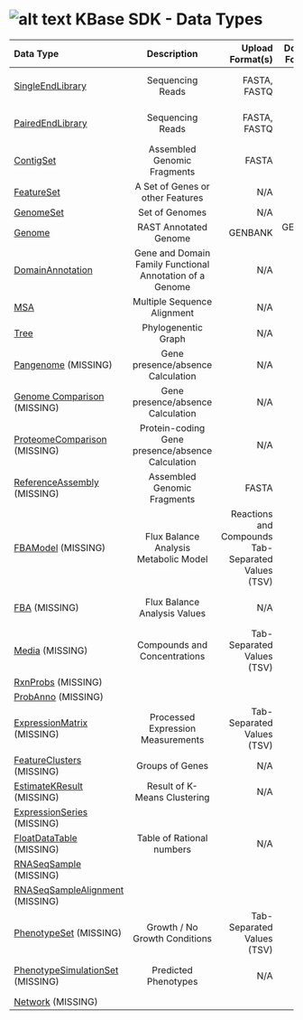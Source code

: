 # ![alt text](https://avatars2.githubusercontent.com/u/1263946?v=3&s=84 "KBase") KBase SDK - Data Types

| Data Type        | Description           | Upload Format(s) | Download Format(s) |
|:---------------- |:---------------------:|-----------------:|-------------------:|
| [SingleEndLibrary ](kb_sdk_data_types.md#single-end-library) | Sequencing Reads | FASTA, FASTQ | FASTA, FASTQ, JSON |
| [PairedEndLibrary](kb_sdk_data_types.md#paired-end-library) | Sequencing Reads | FASTA, FASTQ | FASTA, FASTQ, JSON |
| [ContigSet](kb_sdk_data_types.md#contig-set) | Assembled Genomic Fragments | FASTA | FASTA, JSON |
| [FeatureSet](kb_sdk_data_types.md#feature-set) | A Set of Genes or other Features | N/A | JSON |
| [GenomeSet](kb_sdk_data_types.md#genome-set) | Set of Genomes | N/A | JSON |
| [Genome](kb_sdk_data_types.md#genome) | RAST Annotated Genome | GENBANK | GENBANK, JSON |
| [DomainAnnotation](kb_sdk_data_types.md#domain-annotation) | Gene and Domain Family Functional Annotation of a Genome | N/A | JSON |
| [MSA](kb_sdk_data_types.md#msa) | Multiple Sequence Alignment | N/A | JSON |
| [Tree](kb_sdk_data_types.md#tree) | Phylogenentic Graph | N/A | JSON |
| [Pangenome](kb_sdk_data_types.md#pangenome) (MISSING) | Gene presence/absence Calculation | N/A | TSV, EXCEL, JSON |
| [Genome Comparison](kb_sdk_data_types.md#genome-comparison) (MISSING) | Gene presence/absence Calculation | N/A | JSON |
| [ProteomeComparison](kb_sdk_data_types.md#proteome-comparison) (MISSING) | Protein-coding Gene presence/absence Calculation | N/A | JSON |
| [ReferenceAssembly](kb_sdk_data_types.md#reference-assembly) (MISSING) | Assembled Genomic Fragments | FASTA | JSON |
| [FBAModel](kb_sdk_data_types.md#fba-model) (MISSING) | Flux Balance Analysis Metabolic Model | Reactions and Compounds Tab-Separated Values (TSV) | SBML, TSV, EXCEL, JSON |
| [FBA](kb_sdk_data_types.md#fba) (MISSING) | Flux Balance Analysis Values | N/A | TSV, EXCEL, JSON|
| [Media](kb_sdk_data_types.md#media) (MISSING) | Compounds and Concentrations | Tab-Separated Values (TSV) | TSV, EXCEL, JSON |
| [RxnProbs](kb_sdk_data_types.md#rxn-probs) (MISSING) | | | |
| [ProbAnno](kb_sdk_data_types.md#prob-anno) (MISSING) | | | |
| [ExpressionMatrix](kb_sdk_data_types.md#expression-matrix) (MISSING) | Processed Expression Measurements | Tab-Separated Values (TSV) | JSON |
| [FeatureClusters](kb_sdk_data_types.md#feature-clusters) (MISSING) | Groups of Genes | N/A | JSON |
| [EstimateKResult](kb_sdk_data_types.md#estimate-k-result) (MISSING) | Result of K-Means Clustering | N/A | JSON |
| [ExpressionSeries](kb_sdk_data_types.md#expression-series) (MISSING) | | | |
| [FloatDataTable](kb_sdk_data_types.md#float-data-table) (MISSING) | Table of Rational numbers | N/A | JSON |
| [RNASeqSample](kb_sdk_data_types.md#rna-seq-sample) (MISSING) | | | |
| [RNASeqSampleAlignment](kb_sdk_data_types.md#rna-seq-sample-alignment) (MISSING) | | | |
| [PhenotypeSet](kb_sdk_data_types.md#phenotype-set) (MISSING) | Growth / No Growth Conditions | Tab-Separated Values (TSV) | JSON |
| [PhenotypeSimulationSet](kb_sdk_data_types.md#phenotype-simulation-set) (MISSING) | Predicted Phenotypes | N/A | TSV, EXCEL, JSON |
| [Network](kb_sdk_data_types.md#network) (MISSING) | | | |

